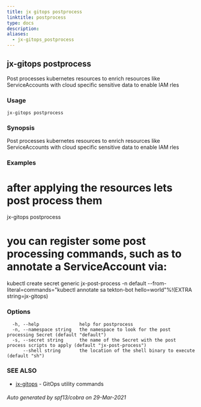 ```yaml
---
title: jx gitops postprocess
linktitle: postprocess
type: docs
description: 
aliases:
  - jx-gitops_postprocess
---
```


## jx-gitops postprocess

Post processes kubernetes resources to enrich resources like ServiceAccounts with cloud specific sensitive data to enable IAM rles

### Usage

```
jx-gitops postprocess
```

### Synopsis

Post processes kubernetes resources to enrich resources like ServiceAccounts with cloud specific sensitive data to enable IAM rles

### Examples

  # after applying the resources lets post process them
  jx-gitops postprocess
  
  # you can register some post processing commands, such as to annotate a ServiceAccount via:
  kubectl create secret generic jx-post-process -n default  --from-literal=commands="kubectl annotate sa tekton-bot hello=world"%!(EXTRA string=jx-gitops)

### Options

```
  -h, --help               help for postprocess
  -n, --namespace string   the namespace to look for the post processing Secret (default "default")
  -s, --secret string      the name of the Secret with the post process scripts to apply (default "jx-post-process")
      --shell string       the location of the shell binary to execute (default "sh")
```

### SEE ALSO

* [jx-gitops](..)	 - GitOps utility commands

###### Auto generated by spf13/cobra on 29-Mar-2021
